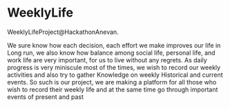 # WeeklyLife
WeeklyLifeProject@HackathonAnevan.

We sure know how each decision, each effort we make improves our life in Long run, we also know how balance among social life, personal life, and work life are very important, for us to live without any regrets.
As daily progress is very miniscule most of the times, we wish to record our weekly activities and also try to gather Knowledge on weekly Historical and current events. So such is our project, we are making a platform for all those who wish to record their weekly life and at the same time go through important events of present and past
